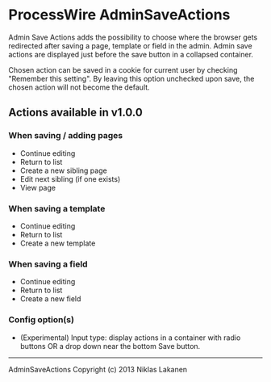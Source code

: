 # ProcessWire AdminSaveActions #

Admin Save Actions adds the possibility to choose where the browser gets redirected after saving a page, template or field in the admin. Admin save actions are displayed just before the save button in a collapsed container.

Chosen action can be saved in a cookie for current user by checking "Remember this setting". By leaving this option unchecked upon save, the chosen action will not become the default.

## Actions available in v1.0.0 ##

### When saving / adding pages ###
* Continue editing
* Return to list
* Create a new sibling page
* Edit next sibling (if one exists)
* View page

### When saving a template ###
* Continue editing
* Return to list
* Create a new template

### When saving a field ###
* Continue editing
* Return to list
* Create a new field

### Config option(s) ###
* (Experimental) Input type: display actions in a container with radio buttons OR a drop down near the bottom Save button.

------
AdminSaveActions Copyright (c) 2013 Niklas Lakanen
